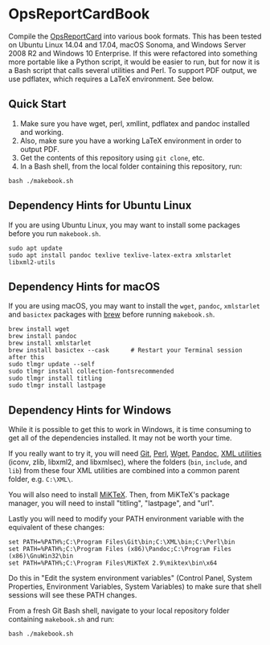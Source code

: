 # OpsReportCardBook

Compile the [OpsReportCard](http://www.opsreportcard.com) into various book 
formats. This has been tested on Ubuntu Linux 14.04 and 17.04, macOS Sonoma, 
and Windows Server 2008 R2 and Windows 10 Enterprise. If this were refactored 
into something more portable like a Python script, it would be easier to run, 
but for now it is a Bash script that calls several utilities and Perl. 
To support PDF output, we use pdflatex, which requires a LaTeX environment. See below.

## Quick Start

1. Make sure you have wget, perl, xmllint, pdflatex and pandoc installed and working.
2. Also, make sure you have a working LaTeX environment in order to output PDF.
3. Get the contents of this repository using `git clone`, etc.
4. In a Bash shell, from the local folder containing this repository, run:

```
bash ./makebook.sh
```

## Dependency Hints for Ubuntu Linux

If you are using Ubuntu Linux, you may want to install some packages 
before you run `makebook.sh`. 

```
sudo apt update
sudo apt install pandoc texlive texlive-latex-extra xmlstarlet libxml2-utils
```

## Dependency Hints for macOS

If you are using macOS, you may want to install the `wget`, `pandoc`, 
`xmlstarlet` and `basictex` packages with [brew](https://brew.sh/) before 
running `makebook.sh`.

```
brew install wget
brew install pandoc
brew install xmlstarlet
brew install basictex --cask      # Restart your Terminal session after this
sudo tlmgr update --self
sudo tlmgr install collection-fontsrecommended
sudo tlmgr install titling
sudo tlmgr install lastpage
```

## Dependency Hints for Windows

While it is possible to get this to work in Windows, it is time consuming to get 
all of the dependencies installed. It may not be worth your time. 

If you really want to try it, you will need [Git](https://git-scm.com/download/win), 
[Perl](https://www.activestate.com/activeperl/downloads), 
[Wget](http://gnuwin32.sourceforge.net/packages/wget.htm), 
[Pandoc](https://pandoc.org/installing.html#windows), 
[XML utilities](http://xmlsoft.org/sources/win32/) (iconv, zlib, libxml2, and 
libxmlsec), where the folders (`bin`, `include`, and `lib`) from these four XML 
utilities are combined into a common parent folder, e.g. `C:\XML\`.

You will also need to install [MiKTeX](https://miktex.org/download). Then, from 
MiKTeX's package manager, you will need to install "titling", "lastpage", and "url". 

Lastly you will need to modify your PATH environment variable with the equivalent 
of these changes:

```
set PATH=%PATH%;C:\Program Files\Git\bin;C:\XML\bin;C:\Perl\bin
set PATH=%PATH%;C:\Program Files (x86)\Pandoc;C:\Program Files (x86)\GnuWin32\bin
set PATH=%PATH%;C:\Program Files\MiKTeX 2.9\miktex\bin\x64
```

Do this in "Edit the system environment variables" (Control Panel, System 
Properties, Environment Variables, System Variables) to make sure that shell 
sessions will see these PATH changes. 

From a fresh Git Bash shell, navigate to your local repository folder containing 
`makebook.sh` and run:

```
bash ./makebook.sh
```

